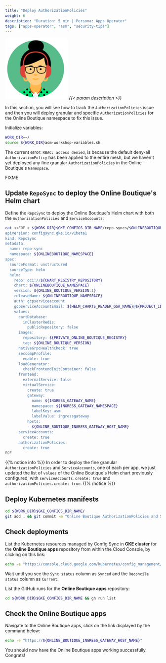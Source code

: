 ```yaml
---
title: "Deploy AuthorizationPolicies"
weight: 6
description: "Duration: 5 min | Persona: Apps Operator"
tags: ["apps-operator", "asm", "security-tips"]
---
```

![Apps Operator](/images/apps-operator.png)
_{{< param description >}}_

In this section, you will see how to track the `AuthorizationPolicies` issue and then you will deploy granular and specific `AuthorizationPolicies` for the Online Boutique namespace to fix this issue.

Initialize variables:
```Bash
WORK_DIR=~/
source ${WORK_DIR}acm-workshop-variables.sh
```

The current error: `RBAC: access denied`, is because the default deny-all `AuthorizationPolicy` has been applied to the entire mesh, but we haven't yet deployed any fine granular `AuthorizationPolicies` in the Online Boutique's `Namespace`.

FIXME 

## Update `RepoSync` to deploy the Online Boutique's Helm chart

Define the `RepoSync` to deploy the Online Boutique's Helm chart with both the `AuthorizationPolicies` and `ServiceAccounts`:
```Bash
cat <<EOF > ${WORK_DIR}$GKE_CONFIGS_DIR_NAME/repo-syncs/$ONLINEBOUTIQUE_NAMESPACE/repo-sync.yaml
apiVersion: configsync.gke.io/v1beta1
kind: RepoSync
metadata:
  name: repo-sync
  namespace: ${ONLINEBOUTIQUE_NAMESPACE}
spec:
  sourceFormat: unstructured
  sourceType: helm
  helm:
    repo: oci://${CHART_REGISTRY_REPOSITORY}
    chart: ${ONLINEBOUTIQUE_NAMESPACE}
    version: ${ONLINE_BOUTIQUE_VERSION:1}
    releaseName: ${ONLINEBOUTIQUE_NAMESPACE}
    auth: gcpserviceaccount
    gcpServiceAccountEmail: ${HELM_CHARTS_READER_GSA_NAME}@${PROJECT_ID}.iam.gserviceaccount.com
    values:
      cartDatabase:
        inClusterRedis:
          publicRepository: false
      images:
        repository: ${PRIVATE_ONLINE_BOUTIQUE_REGISTRY}
        tag: ${ONLINE_BOUTIQUE_VERSION}
      nativeGrpcHealthCheck: true
      seccompProfile:
        enable: true
      loadGenerator:
        checkFrontendInitContainer: false
      frontend:
        externalService: false
        virtualService:
          create: true
          gateway:
            name: ${INGRESS_GATEWAY_NAME}
            namespace: ${INGRESS_GATEWAY_NAMESPACE}
            labelKey: asm
            labelValue: ingressgateway
          hosts:
          - ${ONLINE_BOUTIQUE_INGRESS_GATEWAY_HOST_NAME}
      serviceAccounts:
        create: true
      authorizationPolicies:
        create: true
EOF
```

{{% notice info %}}
In order to deploy the fine granular `AuthorizationPolicies` and `ServiceAccounts`, one of each per app, we just updated the list of `values` of the Online Boutique's Helm chart previously configured, with `serviceAccounts.create: true` and `authorizationPolicies.create: true`.
{{% /notice %}}

## Deploy Kubernetes manifests

```Bash
cd ${WORK_DIR}$GKE_CONFIGS_DIR_NAME/
git add . && git commit -m "Online Boutique AuthorizationPolicies and ServiceAccounts" && git push origin main
```

## Check deployments

List the Kubernetes resources managed by Config Sync in **GKE cluster** for the **Online Boutique apps** repository from within the Cloud Console, by clicking on this link:
```Bash
echo -e "https://console.cloud.google.com/kubernetes/config_management/packages?project=${TENANT_PROJECT_ID}"
```
Wait until you see the `Sync status` column as `Synced` and the `Reconcile status` column as `Current`.

List the GitHub runs for the **Online Boutique apps** repository:
```Bash
cd ${WORK_DIR}$GKE_CONFIGS_DIR_NAME && gh run list
```

## Check the Online Boutique apps

Navigate to the Online Boutique apps, click on the link displayed by the command below:
```Bash
echo -e "https://${ONLINE_BOUTIQUE_INGRESS_GATEWAY_HOST_NAME}"
```

You should now have the Online Boutique apps working successfully. Congrats!